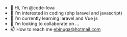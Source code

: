 - 👋 Hi, I’m @code-lova
- 👀 I’m interested in coding (php laravel and javascript)
- 🌱 I’m currently learning laravel and Vue js
- 💞️ I’m looking to collaborate on ...
- 📫 How to reach me ebinuga@hotmail.com

<!---
code-lova/code-lova is a ✨ special ✨ repository because its `README.md` (this file) appears on your GitHub profile.
You can click the Preview link to take a look at your changes.
--->
